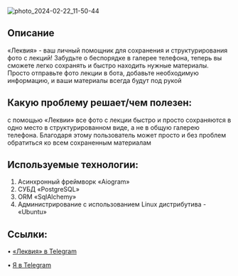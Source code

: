 

![photo_2024-02-22_11-50-44](https://github.com/Serzhio1/tg_bot_lekviya_repo/assets/86779491/19cdd099-3e00-4c8b-b76d-6fdddb53b8da)

## Описание

«Леквия» - ваш личный помощник для сохранения и структурирования фото с лекций! Забудьте о беспорядке в галерее телефона, теперь вы сможете легко сохранять и быстро находить нужные материалы. Просто отправьте фото лекции в бота, добавьте необходимую информацию, и ваши материалы всегда будут под рукой

## Какую проблему решает/чем полезен: 
с помощью «Леквии» все фото с лекции быстро и просто сохраняются в одно место в структурированном виде, а не в общую галерею телефона. Благодаря этому пользователь может просто  и без проблем обратиться ко всем сохраненным материалам

## Используемые технологии:
1. Асинхронный фреймворк «Aiogram»
2. СУБД «PostgreSQL»
3. ORM «SqlAlchemy»
4. Администрирование с использованием Linux дистрибутива - «Ubuntu» 

## Ссылки: 
• [«Леквия» в Telegram](https://t.me/serzhio_lekviya_bot)

• [Я в Telegram](https://t.me/SergeyMakhov111)
